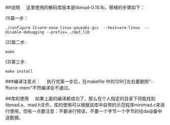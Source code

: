 ##说明
&#160;&#160;&#160;&#160;这里使用的解码库版本是libmad-0.15.1b，移植的步骤如下：

(1)第一步：
```
./configure CC=arm-none-linux-gnueabi-gcc  --host=arm-linux  --disable-debugging --prefix=../mp3_lib
```

(2)第二步:

```
make
```

(3)第三步:

```
make install
```

###编译注意点：
&#160;&#160;&#160;&#160;执行完第一步后，在makefile 中的129行左右要删除"-fforce-mem"不然编译会不通过。

##库的使用
&#160;&#160;&#160;&#160;如果上面的编译都成功了，那么在个人指定的目录下将能找到libmad.a、mad.h文件，库的使用可以根据该库中自带的示范程序minimad.c来进行使用，但有一点要注意：不要进行预读，不要一个字节一个字节的往da设备中送数据。